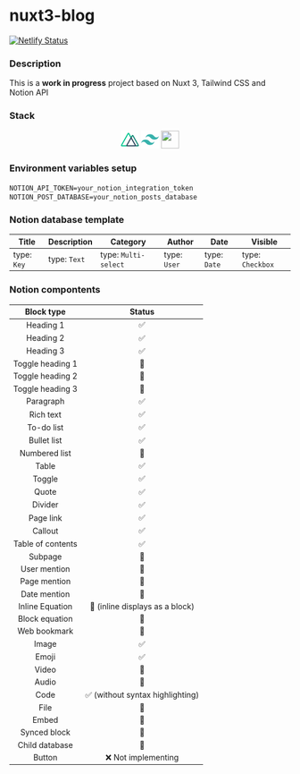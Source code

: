 # nuxt3-blog

[![Netlify Status](https://api.netlify.com/api/v1/badges/ddbeeb2c-df54-4838-a059-66a3210facba/deploy-status)](https://app.netlify.com/sites/earnest-longma-3caf94/deploys)

### Description
This is a **work in progress** project based on Nuxt 3, Tailwind CSS and Notion API

### Stack

<p align="center">
    <img src="https://raw.githubusercontent.com/devicons/devicon/2ae2a900d2f041da66e950e4d48052658d850630/icons/nuxtjs/nuxtjs-original.svg" width=32 height=32>
    <img src="https://raw.githubusercontent.com/devicons/devicon/2ae2a900d2f041da66e950e4d48052658d850630/icons/tailwindcss/tailwindcss-plain.svg" width=32 height=32>
    <img src="https://cdn.worldvectorlogo.com/logos/notion-logo-1.svg" width=32 height=32>
</p>

### Environment variables setup
```env
NOTION_API_TOKEN=your_notion_integration_token
NOTION_POST_DATABASE=your_notion_posts_database
```

### Notion database template
|Title|Description|Category|Author|Date|Visible|
|-|-|-|-|-|-|
|type: `Key`|type: `Text`|type: `Multi-select`|type: `User`|type: `Date`|type: `Checkbox`|

### Notion compontents

|Block type|Status|
|:-:|:-:|
|Heading 1|✅|
|Heading 2|✅|
|Heading 3|✅|
|Toggle heading 1|🔨|
|Toggle heading 2|🔨|
|Toggle heading 3|🔨|
|Paragraph|✅|
|Rich text|✅|
|To-do list|✅|
|Bullet list|✅|
|Numbered list|🔨|
|Table|✅|
|Toggle|✅|
|Quote|✅|
|Divider|✅|
|Page link|✅|
|Callout|✅|
|Table of contents|✅|
|Subpage|🔨|
|User mention|🔨|
|Page mention|🔨|
|Date mention|🔨|
|Inline Equation|🔨 (inline displays as a block)|
|Block equation|🔨|
|Web bookmark|🔨|
|Image|✅|
|Emoji|✅|
|Video|🔨|
|Audio|🔨|
|Code|✅ (without syntax highlighting)|
|File|🔨|
|Embed|🔨|
|Synced block|🔨|
|Child database|🔨|
|Button|❌ Not implementing|
